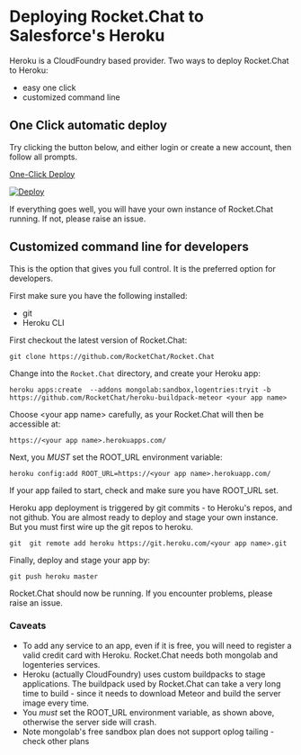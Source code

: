 # Deploying Rocket.Chat to Salesforce's Heroku

Heroku is a CloudFoundry based provider.  Two ways to deploy Rocket.Chat to Heroku:

* easy one click
* customized command line


## One Click automatic deploy


Try clicking the button below, and either login or create a new account, then follow all prompts.

[One-Click Deploy](https://heroku.com/deploy?template=https://github.com/RocketChat/Rocket.Chat/tree/master)

[![Deploy](https://www.herokucdn.com/deploy/button.png)](https://heroku.com/deploy?template=https://github.com/RocketChat/Rocket.Chat/tree/master)

If everything goes well, you will have your own instance of Rocket.Chat running.  If not, please raise an issue.

## Customized command line for developers

This is the option that gives you full control.  It is the preferred option for developers.  

First make sure you have the following installed:

* git 
* Heroku CLI

First checkout the latest version of Rocket.Chat:

~~~
git clone https://github.com/RocketChat/Rocket.Chat
~~~

Change into the `Rocket.Chat` directory, and create your Heroku app:

~~~
heroku apps:create  --addons mongolab:sandbox,logentries:tryit -b https://github.com/RocketChat/heroku-buildpack-meteor <your app name>
~~~

Choose \<your app name> carefully, as your Rocket.Chat will then be accessible at:

~~~
https://<your app name>.herokuapps.com/
~~~

Next, you *MUST* set the ROOT_URL environment variable:

~~~
heroku config:add ROOT_URL=https://<your app name>.herokuapp.com/
~~~

If your app failed to start, check and make sure you have ROOT_URL set.

Heroku app deployment is triggered by git commits - to Heroku's repos, and not github.   You are almost ready to deploy and stage your own instance.  But you must first wire up the git repos to heroku.

~~~
git  git remote add heroku https://git.heroku.com/<your app name>.git
~~~

Finally, deploy and stage your app by:

~~~
git push heroku master
~~~

Rocket.Chat should now be running.  If you encounter problems, please raise an issue.


### Caveats
* To add any service to an app, even if it is free, you will need to register a valid credit card with Heroku.   Rocket.Chat needs both mongolab and logenteries services.
* Heroku (actually CloudFoundry) uses custom buildpacks to stage applications.  The buildpack used by Rocket.Chat can take a very long time to build - since it needs to download Meteor and build the server image every time.
* You *must*  set the ROOT_URL environment variable, as shown above, otherwise the server side will crash.
* Note mongolab's free sandbox plan does not support oplog tailing - check other plans
